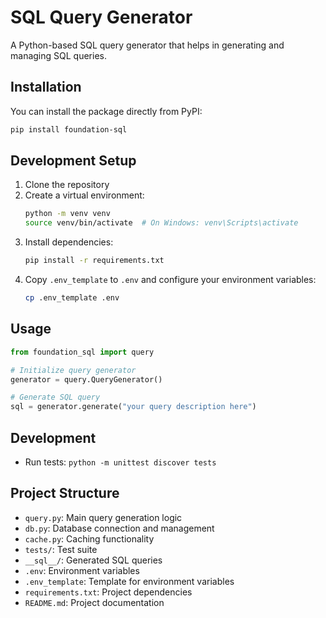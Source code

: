 # SQL Query Generator

A Python-based SQL query generator that helps in generating and managing SQL queries.

## Installation

You can install the package directly from PyPI:

```bash
pip install foundation-sql
```

## Development Setup

1. Clone the repository
2. Create a virtual environment:
   ```bash
   python -m venv venv
   source venv/bin/activate  # On Windows: venv\Scripts\activate
   ```
3. Install dependencies:
   ```bash
   pip install -r requirements.txt
   ```
4. Copy `.env_template` to `.env` and configure your environment variables:
   ```bash
   cp .env_template .env
   ```

## Usage

```python
from foundation_sql import query

# Initialize query generator
generator = query.QueryGenerator()

# Generate SQL query
sql = generator.generate("your query description here")
```

## Development

- Run tests: `python -m unittest discover tests`

## Project Structure

- `query.py`: Main query generation logic
- `db.py`: Database connection and management
- `cache.py`: Caching functionality
- `tests/`: Test suite
- `__sql__/`: Generated SQL queries
- `.env`: Environment variables
- `.env_template`: Template for environment variables
- `requirements.txt`: Project dependencies
- `README.md`: Project documentation
